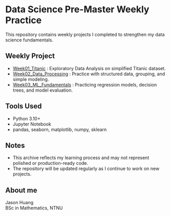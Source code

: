 # Data Science Pre-Master Weekly Practice

This repository contains weekly projects I completed to strengthen my data science fundamentals.

## Weekly Project

- [Week01_Titanic](./Week01_Titanic) : Exploratory Data Analysis on simplified Titanic dataset.
- [Week02_Data_Processing](./Week02_Data_Processing) : Practice with structured data, grouping, and simple modeling.
- [Week03_ML_Fundamentals](./Week03_ML_Fundamentals) : Practicing regression models, decision trees, and model evaluation.


## Tools Used

- Python 3.10+
- Jupyter Notebook
- pandas, seaborn, matplotlib, numpy, sklearn
  
## Notes

- This archive reflects my learning process and may not represent polished or production-ready code.
- The repository will be updated regularly as I continue to work on new projects.

## About me

Jason Huang  
BSc in Mathematics, NTNU 
